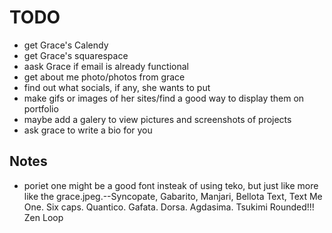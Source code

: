# TODO

- get Grace's Calendy
- get Grace's squarespace
- aask Grace if email is already functional
- get about me photo/photos from grace
- find out what socials, if any, she wants to put
- make gifs or images of her sites/find a good way to display them on portfolio
- maybe add a galery to view pictures and screenshots of projects
- ask grace to write a bio for you


## Notes

- poriet one might be a good font insteak of using teko, but just like more like the grace.jpeg.--Syncopate, Gabarito, Manjari, Bellota Text, Text Me One. Six caps. Quantico. Gafata. Dorsa. Agdasima. Tsukimi Rounded!!! Zen Loop
